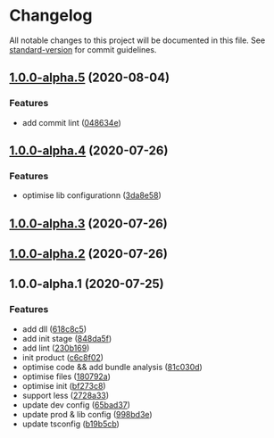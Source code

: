# Changelog

All notable changes to this project will be documented in this file. See [standard-version](https://github.com/conventional-changelog/standard-version) for commit guidelines.

## [1.0.0-alpha.5](https://taylorpzreal.github.com/TaylorPzreal/ideal-cli/compare/v1.0.0-alpha.4...v1.0.0-alpha.5) (2020-08-04)


### Features

* add commit lint ([048634e](https://taylorpzreal.github.com/TaylorPzreal/ideal-cli/commit/048634e9af8e7f782e9c88195d286252b9b23493))

## [1.0.0-alpha.4](https://taylorpzreal.github.com/TaylorPzreal/ideal-cli/compare/v1.0.0-alpha.3...v1.0.0-alpha.4) (2020-07-26)


### Features

* optimise lib configurationn ([3da8e58](https://taylorpzreal.github.com/TaylorPzreal/ideal-cli/commit/3da8e58158f92baa1051af3441f9e69415fed425))

## [1.0.0-alpha.3](https://taylorpzreal.github.com/TaylorPzreal/ideal-cli/compare/v1.0.0-alpha.2...v1.0.0-alpha.3) (2020-07-26)

## [1.0.0-alpha.2](https://taylorpzreal.github.com/TaylorPzreal/ideal-cli/compare/v1.0.0-alpha.1...v1.0.0-alpha.2) (2020-07-26)

## 1.0.0-alpha.1 (2020-07-25)


### Features

* add dll ([618c8c5](https://taylorpzreal.github.com/TaylorPzreal/ideal-cli/commit/618c8c541a1666fe384bfdaf86fcbba19dc3d2cf))
* add init stage ([848da5f](https://taylorpzreal.github.com/TaylorPzreal/ideal-cli/commit/848da5fcba4a991b0665eae480cf3bfebcab5c68))
* add lint ([230b169](https://taylorpzreal.github.com/TaylorPzreal/ideal-cli/commit/230b1695b04a4abbcbcab8d3a95e8f8aefb2f708))
* init product ([c6c8f02](https://taylorpzreal.github.com/TaylorPzreal/ideal-cli/commit/c6c8f02acf661516cac89178ef5626ee8a0d42a0))
* optimise code && add bundle analysis ([81c030d](https://taylorpzreal.github.com/TaylorPzreal/ideal-cli/commit/81c030dbfc0dbcb45b746ee75f262e8c7a76e4c0))
* optimise files ([180792a](https://taylorpzreal.github.com/TaylorPzreal/ideal-cli/commit/180792a348c6cdee23aae46432904149e4b8da6c))
* optimise init ([bf273c8](https://taylorpzreal.github.com/TaylorPzreal/ideal-cli/commit/bf273c8cc69ea907688877251948609a24190460))
* support less ([2728a33](https://taylorpzreal.github.com/TaylorPzreal/ideal-cli/commit/2728a330291048a548382f05dd347402cb1ffd70))
* update dev config ([65bad37](https://taylorpzreal.github.com/TaylorPzreal/ideal-cli/commit/65bad374915f59f318fee52caccf8322c64147ce))
* update prod & lib config ([998bd3e](https://taylorpzreal.github.com/TaylorPzreal/ideal-cli/commit/998bd3e0bace8d5bd4257203380a3bee0b850a50))
* update tsconfig ([b19b5cb](https://taylorpzreal.github.com/TaylorPzreal/ideal-cli/commit/b19b5cbc717c3ceabc26494ad4577e85cca38163))
